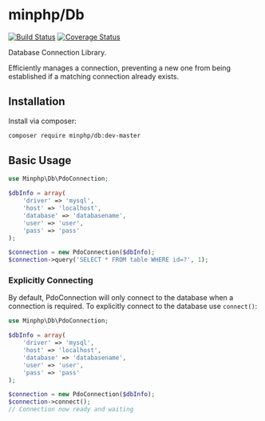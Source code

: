 # minphp/Db

[![Build Status](https://travis-ci.org/phillipsdata/minphp-db.svg?banch=master)](https://travis-ci.org/phillipsdata/minphp-db) [![Coverage Status](https://coveralls.io/repos/phillipsdata/minphp-db/badge.svg)](https://coveralls.io/r/phillipsdata/minphp-db)

Database Connection Library.

Efficiently manages a connection, preventing a new one from being established if a matching connection already exists.

## Installation

Install via composer:

```sh
composer require minphp/db:dev-master
```

## Basic Usage

```php
use Minphp\Db\PdoConnection;

$dbInfo = array(
    'driver' => 'mysql',
    'host' => 'localhost',
    'database' => 'databasename',
    'user' => 'user',
    'pass' => 'pass'
);

$connection = new PdoConnection($dbInfo);
$connection->query('SELECT * FROM table WHERE id=?', 1);
```

### Explicitly Connecting

By default, PdoConnection will only connect to the database when a connection is required. To explicitly connect to the database use `connect()`:

```php
use Minphp\Db\PdoConnection;

$dbInfo = array(
    'driver' => 'mysql',
    'host' => 'localhost',
    'database' => 'databasename',
    'user' => 'user',
    'pass' => 'pass'
);

$connection = new PdoConnection($dbInfo);
$connection->connect();
// Connection now ready and waiting
```
